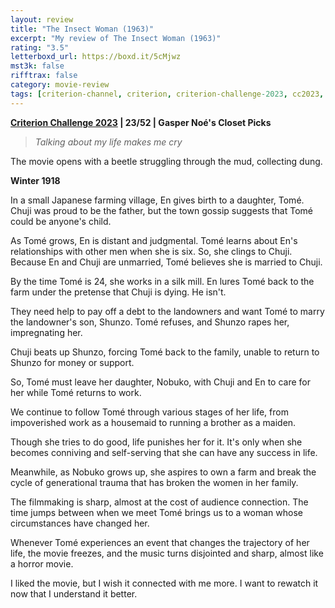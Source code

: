 ```yaml
---
layout: review
title: "The Insect Woman (1963)"
excerpt: "My review of The Insect Woman (1963)"
rating: "3.5"
letterboxd_url: https://boxd.it/5cMjwz
mst3k: false
rifftrax: false
category: movie-review
tags: [criterion-channel, criterion, criterion-challenge-2023, cc2023, sight-and-sound]
---
```


<a href="https://boxd.it/pXW6q/detail" title="Criterion Challenge 2023" style="font-weight: bold;" target="_blank" rel="noopener">Criterion Challenge 2023</a><b> | 23/52 | Gasper Noé's Closet Picks</b>

<blockquote><i>Talking about my life makes me cry</i></blockquote>

The movie opens with a beetle struggling through the mud, collecting dung.

<b>Winter 1918</b>

In a small Japanese farming village, En gives birth to a daughter, Tomé. Chuji was proud to be the father, but the town gossip suggests that Tomé could be anyone's child.

As Tomé grows, En is distant and judgmental. Tomé learns about En's relationships with other men when she is six. So, she clings to Chuji. Because En and Chuji are unmarried, Tomé believes she is married to Chuji.

By the time Tomé is 24, she works in a silk mill. En lures Tomé back to the farm under the pretense that Chuji is dying. He isn't.

They need help to pay off a debt to the landowners and want Tomé to marry the landowner's son, Shunzo. Tomé refuses, and Shunzo rapes her, impregnating her.

Chuji beats up Shunzo, forcing Tomé back to the family, unable to return to Shunzo for money or support.

So, Tomé must leave her daughter, Nobuko, with Chuji and En to care for her while Tomé returns to work.

We continue to follow Tomé through various stages of her life, from impoverished work as a housemaid to running a brother as a maiden.

Though she tries to do good, life punishes her for it. It's only when she becomes conniving and self-serving that she can have any success in life.

Meanwhile, as Nobuko grows up, she aspires to own a farm and break the cycle of generational trauma that has broken the women in her family.

The filmmaking is sharp, almost at the cost of audience connection. The time jumps between when we meet Tomé brings us to a woman whose circumstances have changed her.

Whenever Tomé experiences an event that changes the trajectory of her life, the movie freezes, and the music turns disjointed and sharp, almost like a horror movie.

I liked the movie, but I wish it connected with me more. I want to rewatch it now that I understand it better.
